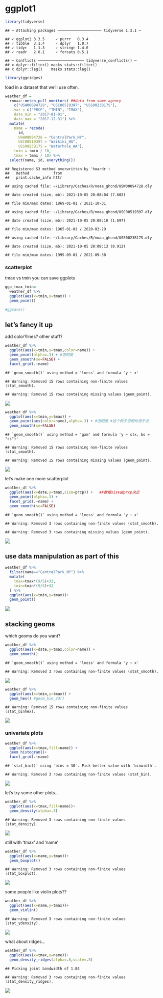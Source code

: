 ggplot1
================

``` r
library(tidyverse)
```

    ## ─ Attaching packages ──────────────────── tidyverse 1.3.1 ─

    ## ✓ ggplot2 3.3.5     ✓ purrr   0.3.4
    ## ✓ tibble  3.1.4     ✓ dplyr   1.0.7
    ## ✓ tidyr   1.1.3     ✓ stringr 1.4.0
    ## ✓ readr   2.0.1     ✓ forcats 0.5.1

    ## ─ Conflicts ───────────────────── tidyverse_conflicts() ─
    ## x dplyr::filter() masks stats::filter()
    ## x dplyr::lag()    masks stats::lag()

``` r
library(ggridges)
```

load in a dataset that we’ll use often.

``` r
weather_df = 
  rnoaa::meteo_pull_monitors( ##data from some agency 
    c("USW00094728", "USC00519397", "USS0023B17S"),
    var = c("PRCP", "TMIN", "TMAX"), 
    date_min = "2017-01-01",
    date_max = "2017-12-31") %>%
  mutate(
    name = recode(
      id, 
      USW00094728 = "CentralPark_NY", 
      USC00519397 = "Waikiki_HA",
      USS0023B17S = "Waterhole_WA"),
    tmin = tmin / 10,
    tmax = tmax / 10) %>%
  select(name, id, everything())
```

    ## Registered S3 method overwritten by 'hoardr':
    ##   method           from
    ##   print.cache_info httr

    ## using cached file: ~/Library/Caches/R/noaa_ghcnd/USW00094728.dly

    ## date created (size, mb): 2021-10-05 20:08:04 (7.602)

    ## file min/max dates: 1869-01-01 / 2021-10-31

    ## using cached file: ~/Library/Caches/R/noaa_ghcnd/USC00519397.dly

    ## date created (size, mb): 2021-10-05 20:08:10 (1.697)

    ## file min/max dates: 1965-01-01 / 2020-02-29

    ## using cached file: ~/Library/Caches/R/noaa_ghcnd/USS0023B17S.dly

    ## date created (size, mb): 2021-10-05 20:08:13 (0.912)

    ## file min/max dates: 1999-09-01 / 2021-09-30

### scatterplot

tmax vs tmin you can save ggplots

``` r
ggp_tmax_tmin=
  weather_df %>%
  ggplot(aes(x=tmin,y=tmax)) + 
  geom_point()

#ggsave()
```

## let’s fancy it up

add color?lines? other stuff?

``` r
weather_df %>%
  ggplot(aes(x=tmin,y=tmax,color=name)) + 
  geom_point(alpha=.3) + #透明度
  geom_smooth(se=FALSE) + 
  facet_grid(.~name)
```

    ## `geom_smooth()` using method = 'loess' and formula 'y ~ x'

    ## Warning: Removed 15 rows containing non-finite values (stat_smooth).

    ## Warning: Removed 15 rows containing missing values (geom_point).

![](viz_and_eda_files/figure-gfm/unnamed-chunk-4-1.png)<!-- -->

``` r
weather_df %>%
  ggplot(aes(x=tmin,y=tmax)) + 
  geom_point(aes(color=name),alpha=.3) + #透明度 #这个例子说明作用于点
  geom_smooth(se=FALSE)
```

    ## `geom_smooth()` using method = 'gam' and formula 'y ~ s(x, bs = "cs")'

    ## Warning: Removed 15 rows containing non-finite values (stat_smooth).

    ## Warning: Removed 15 rows containing missing values (geom_point).

![](viz_and_eda_files/figure-gfm/unnamed-chunk-4-2.png)<!-- -->

let’s make one more scatterplot

``` r
weather_df %>%
  ggplot(aes(x=date,y=tmax,size=prcp)) +   ##数据size由prcp决定
  geom_point(alpha=.3) +
  facet_grid(.~name) +
  geom_smooth(se=FALSE)
```

    ## `geom_smooth()` using method = 'loess' and formula 'y ~ x'

    ## Warning: Removed 3 rows containing non-finite values (stat_smooth).

    ## Warning: Removed 3 rows containing missing values (geom_point).

![](viz_and_eda_files/figure-gfm/unnamed-chunk-5-1.png)<!-- -->

## use data manipulation as part of this

``` r
weather_df %>%
  filter(name=="CentralPark_NY") %>%
  mutate(
    tmax=tmax*(9/5)+32,
    tmin=tmin*(9/5)+32
  ) %>%
  ggplot(aes(x=tmin,y=tmax))+
  geom_point()
```

![](viz_and_eda_files/figure-gfm/unnamed-chunk-6-1.png)<!-- -->

## stacking geoms

which geoms do you want?

``` r
weather_df %>%
  ggplot(aes(x=date,y=tmax,color=name)) + 
  geom_smooth()
```

    ## `geom_smooth()` using method = 'loess' and formula 'y ~ x'

    ## Warning: Removed 3 rows containing non-finite values (stat_smooth).

![](viz_and_eda_files/figure-gfm/unnamed-chunk-7-1.png)<!-- -->

``` r
weather_df %>%
  ggplot(aes(x=tmin,y=tmax)) +
  geom_hex() #geom_bin_2d()
```

    ## Warning: Removed 15 rows containing non-finite values (stat_binhex).

![](viz_and_eda_files/figure-gfm/unnamed-chunk-8-1.png)<!-- -->

### univariate plots

``` r
weather_df %>%
  ggplot(aes(x=tmax,fill=name)) +
  geom_histogram()+
  facet_grid(.~name)
```

    ## `stat_bin()` using `bins = 30`. Pick better value with `binwidth`.

    ## Warning: Removed 3 rows containing non-finite values (stat_bin).

![](viz_and_eda_files/figure-gfm/unnamed-chunk-9-1.png)<!-- -->

let’s try some other plots…

``` r
weather_df %>%
  ggplot(aes(x=tmax,fill=name))+
  geom_density(alpha=.3)
```

    ## Warning: Removed 3 rows containing non-finite values (stat_density).

![](viz_and_eda_files/figure-gfm/unnamed-chunk-10-1.png)<!-- -->

still with ‘tmax’ and ‘name’

``` r
weather_df %>%
  ggplot(aes(x=name,y=tmax))+
  geom_boxplot()
```

    ## Warning: Removed 3 rows containing non-finite values (stat_boxplot).

![](viz_and_eda_files/figure-gfm/unnamed-chunk-11-1.png)<!-- -->

some people like violin plots??

``` r
weather_df %>%
  ggplot(aes(x=name,y=tmax))+
  geom_violin()
```

    ## Warning: Removed 3 rows containing non-finite values (stat_ydensity).

![](viz_and_eda_files/figure-gfm/unnamed-chunk-12-1.png)<!-- -->

what about ridges…

``` r
weather_df %>%
  ggplot(aes(x=tmax,y=name))+
  geom_density_ridges(alpha=.8,scale=.8)
```

    ## Picking joint bandwidth of 1.84

    ## Warning: Removed 3 rows containing non-finite values (stat_density_ridges).

![](viz_and_eda_files/figure-gfm/unnamed-chunk-13-1.png)<!-- -->
